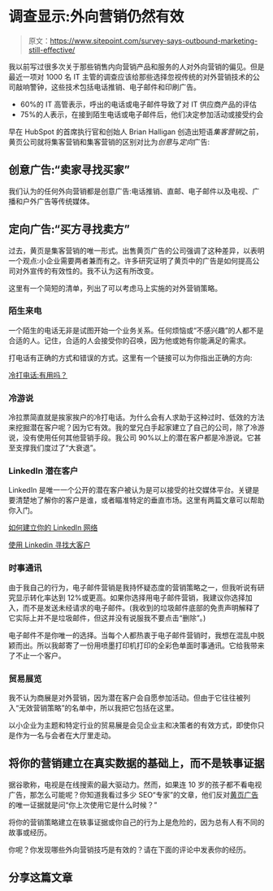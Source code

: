 # 调查显示:外向营销仍然有效

> 原文：<https://www.sitepoint.com/survey-says-outbound-marketing-still-effective/>

我以前写过很多次关于那些销售内向营销产品和服务的人对外向营销的偏见。但是最近一项对 1000 名 IT 主管的调查应该给那些选择忽视传统的对外营销技术的公司敲响警钟，这些技术包括电话推销、电子邮件和印刷广告。

*   60%的 IT 高管表示，呼出的电话或电子邮件导致了对 IT 供应商产品的评估
*   75%的人表示，在接到陌生电话或电子邮件后，他们决定参加活动或接受约会

早在 HubSpot 的首席执行官和创始人 Brian Halligan 创造出短语*集客营销*之前，黄页公司就将集客营销和集客营销的区别对比为*创意*与*定向*广告:

## 创意广告:“卖家寻找买家”

我们认为的任何外向营销都是创意广告:电话推销、直邮、电子邮件以及电视、广播和户外广告等传统媒体。

## 定向广告:“买方寻找卖方”

过去，黄页是集客营销的唯一形式。出售黄页广告的公司强调了这种差异，以表明一个观点:小企业需要两者兼而有之。许多研究证明了黄页中的广告是如何提高公司对外宣传的有效性的。我不认为这有所改变。

这里有一个简短的清单，列出了可以考虑马上实施的对外营销策略。

### 陌生来电

一个陌生的电话无非是试图开始一个业务关系。任何烦恼或“不感兴趣”的人都不是合适的人。记住，合适的人会接受你的召唤，因为他或她有你能满足的需求。

打电话有正确的方式和错误的方式。这里有一个链接可以为你指出正确的方向:

[冷打电话:有用吗？](http://www.johntabita.com/cold-calling-work/)

### 冷游说

冷拉票简直就是挨家挨户的冷打电话。为什么会有人求助于这种过时、低效的方法来挖掘潜在客户呢？因为它有效。我的堂兄白手起家建立了自己的公司，除了冷游说，没有使用任何其他营销手段。我公司 90%以上的潜在客户都是冷游说。它甚至支撑我们度过了“大衰退”。

### LinkedIn 潜在客户

LinkedIn 是唯一一个公开的潜在客户被认为是可以接受的社交媒体平台。关键是要清楚地了解你的客户是谁，或者瞄准特定的垂直市场。这里有两篇文章可以帮助你入门。

[如何建立你的 LinkedIn 网络](https://www.sitepoint.com/how-to-build-your-linkedin-network/)

[使用 Linkedin 寻找大客户](https://www.sitepoint.com/using-linkedin-to-prospect-for-larger-clients/)

### 时事通讯

由于我自己的行为，电子邮件营销是我持怀疑态度的营销策略之一，但我听说有研究显示转化率达到 12%或更高。如果你选择用电子邮件营销，我建议你选择加入，而不是发送未经请求的电子邮件。(我收到的垃圾邮件底部的免责声明解释了它实际上并不是垃圾邮件，但这并没有说服我不要点击“删除”。)

电子邮件不是你唯一的选择。当每个人都热衷于电子邮件营销时，我想在混乱中脱颖而出。所以我邮寄了一份用喷墨打印机打印的全彩色单面时事通讯。它给我带来了不止一个客户。

### 贸易展览

我不认为商展是对外营销，因为潜在客户会自愿参加活动。但由于它往往被列入“无效营销策略”的名单中，所以我把它包括在这里。

以小企业为主题和特定行业的贸易展是会见企业主和决策者的有效方式，即使你只是作为一名与会者在大厅里走动。

## 将你的营销建立在真实数据的基础上，而不是轶事证据

据谷歌称，电视是在线搜索的最大驱动力。然而，如果连 10 岁的孩子都不看电视广告，那怎么可能呢？你知道我看过多少 SEO“专家”的文章，他们反对[黄页广告](http://www.haineslocalsearch.com/googles-matt-cutts-recommends-yellow-pages/)的唯一证据就是问“你上次使用它是什么时候？”

将你的营销策略建立在轶事证据或你自己的行为上是危险的，因为总有人有不同的故事或经历。

你呢？你发现哪些外向营销技巧是有效的？请在下面的评论中发表你的经历。

## 分享这篇文章